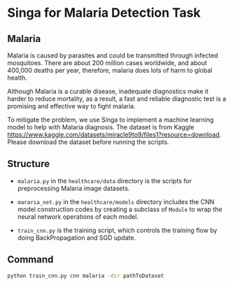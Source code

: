<!--
    Licensed to the Apache Software Foundation (ASF) under one
    or more contributor license agreements.  See the NOTICE file
    distributed with this work for additional information
    regarding copyright ownership.  The ASF licenses this file
    to you under the Apache License, Version 2.0 (the
    "License"); you may not use this file except in compliance
    with the License.  You may obtain a copy of the License at

      http://www.apache.org/licenses/LICENSE-2.0

    Unless required by applicable law or agreed to in writing,
    software distributed under the License is distributed on an
    "AS IS" BASIS, WITHOUT WARRANTIES OR CONDITIONS OF ANY
    KIND, either express or implied.  See the License for the
    specific language governing permissions and limitations
    under the License.
-->

# Singa for Malaria Detection Task

## Malaria

Malaria is caused by parasites and could be transmitted through infected mosquitoes. There are about 200 million cases worldwide, and about 400,000 deaths per year, therefore, malaria does lots of harm to global health.

Although Malaria is a curable disease, inadequate diagnostics make it harder to reduce mortality, as a result, a fast and reliable diagnostic test is a promising and effective way to fight malaria.

To mitigate the problem, we use Singa to implement a machine learning model to help with Malaria diagnosis. The dataset is from Kaggle https://www.kaggle.com/datasets/miracle9to9/files1?resource=download. Please download the dataset before running the scripts.

## Structure

* `malaria.py` in the `healthcare/data` directory is the scripts for preprocessing Malaria image datasets.

* `mararia_net.py` in the `healthcare/models` directory includes the CNN model construction codes by creating
  a subclass of `Module` to wrap the neural network operations 
  of each model.

* `train_cnn.py` is the training script, which controls the training flow by
  doing BackPropagation and SGD update.

## Command
```bash
python train_cnn.py cnn malaria -dir pathToDataset
```